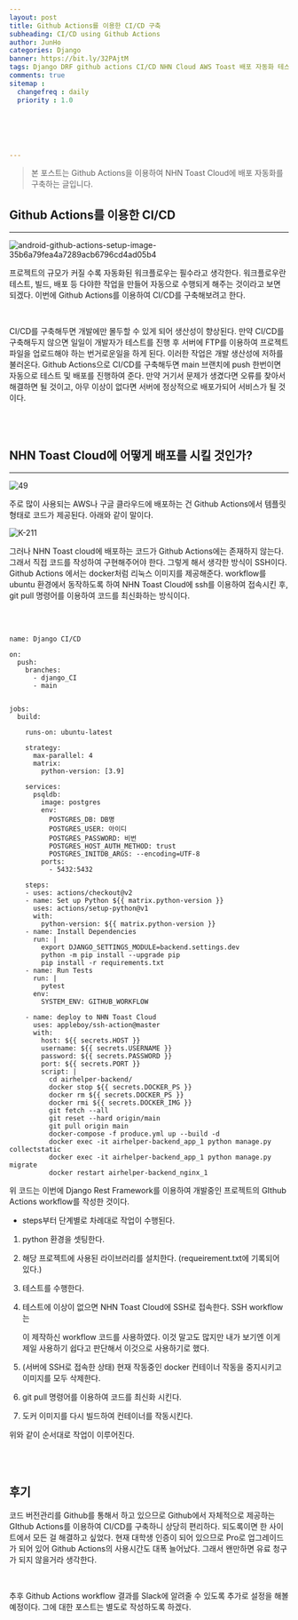 ```yaml
---
layout: post
title: Github Actions를 이용한 CI/CD 구축
subheading: CI/CD using Github Actions
author: JunHo
categories: Django
banner: https://bit.ly/32PAjtM
tags: Django DRF github actions CI/CD NHN Cloud AWS Toast 배포 자동화 테스트
comments: true
sitemap :
  changefreq : daily
  priority : 1.0






---
```






>  본 포스트는 Github Actions을 이용하여 NHN Toast Cloud에 배포 자동화를 구축하는 글입니다.  



## Github Actions를 이용한 CI/CD

---

![android-github-actions-setup-image-35b6a79fea4a7289acb6796cd4ad05b4](https://user-images.githubusercontent.com/38898759/124635939-f6c41780-dec2-11eb-8ffd-dadcf32a5f6f.png)

프로젝트의 규모가 커질 수록 자동화된 워크플로우는 필수라고 생각한다. 워크플로우란 테스트, 빌드, 배포 등 다야한 작업을 만들어 자동으로 수행되게 해주는 것이라고 보면 되겠다. 이번에 Github Actions를 이용하여 CI/CD를 구축해보려고 한다. 

<br>

CI/CD를 구축해두면 개발에만 몰두할 수 있게 되어 생산성이 향상된다. 만약 CI/CD를 구축해두지 않으면 일일이 개발자가 테스트를 진행 후 서버에 FTP를 이용하여 프로젝트 파일을 업로드해야 하는 번거로운일을 하게 된다. 이러한 작업은 개발 생산성에 저하를 불러온다. Github Actions으로 CI/CD를 구축해두면 main 브랜치에 push 한번이면 자동으로 테스트 및 배포를 진행하여 준다. 만약 거기서 문제가 생겼다면 오류를 찾아서 해결하면 될 것이고, 아무 이상이 없다면 서버에 정상적으로 배포가되어 서비스가 될 것이다.

<br><br>

## NHN Toast Cloud에 어떻게 배포를 시킬 것인가?

---

![49](https://user-images.githubusercontent.com/38898759/124637561-dbf2a280-dec4-11eb-8343-54bb6adb3975.jpg)

주로 많이 사용되는 AWS나 구글 클라우드에 배포하는 건 Github Actions에서 템플릿 형태로 코드가 제공된다. 아래와 같이 말이다.

![K-211](https://user-images.githubusercontent.com/38898759/124637942-558a9080-dec5-11eb-80de-daf553959885.png)

 그러나 NHN Toast cloud에 배포하는 코드가 Github Actions에는 존재하지 않는다.  그래서 직접 코드를 작성하여 구현해주어야 한다. 그렇게 해서 생각한 방식이 SSH이다. Github Actions 에서는 docker처럼 리눅스 이미지를 제공해준다. workflow를 ubuntu 환경에서 동작하도록 하여 NHN Toast Cloud에 ssh를 이용하여 접속시킨 후, git pull 명령어를 이용하여 코드를 최신화하는 방식이다.



<br>

<br>

```
name: Django CI/CD

on:
  push:
    branches:
      - django_CI
      - main


jobs:
  build:

    runs-on: ubuntu-latest

    strategy:
      max-parallel: 4
      matrix:
        python-version: [3.9]

    services:
      psqldb:
        image: postgres
        env:
          POSTGRES_DB: DB명
          POSTGRES_USER: 아이디
          POSTGRES_PASSWORD: 비번
          POSTGRES_HOST_AUTH_METHOD: trust
          POSTGRES_INITDB_ARGS: --encoding=UTF-8
        ports:
          - 5432:5432

    steps:
    - uses: actions/checkout@v2
    - name: Set up Python ${{ matrix.python-version }}
      uses: actions/setup-python@v1
      with:
        python-version: ${{ matrix.python-version }}
    - name: Install Dependencies
      run: |
        export DJANGO_SETTINGS_MODULE=backend.settings.dev
        python -m pip install --upgrade pip
        pip install -r requirements.txt
    - name: Run Tests
      run: |
        pytest
      env:
        SYSTEM_ENV: GITHUB_WORKFLOW

    - name: deploy to NHN Toast Cloud
      uses: appleboy/ssh-action@master
      with:
        host: ${{ secrets.HOST }}
        username: ${{ secrets.USERNAME }}
        password: ${{ secrets.PASSWORD }}
        port: ${{ secrets.PORT }}
        script: |
          cd airhelper-backend/
          docker stop ${{ secrets.DOCKER_PS }}
          docker rm ${{ secrets.DOCKER_PS }}
          docker rmi ${{ secrets.DOCKER_IMG }}
          git fetch --all
          git reset --hard origin/main
          git pull origin main
          docker-compose -f produce.yml up --build -d
          docker exec -it airhelper-backend_app_1 python manage.py collectstatic
          docker exec -it airhelper-backend_app_1 python manage.py migrate
          docker restart airhelper-backend_nginx_1
```

위 코드는 이번에 Django Rest Framework를 이용하여 개발중인 프로젝트의 GIthub Actions workflow를 작성한 것이다.

* steps부터 단계별로 차례대로 작업이 수행된다.

1. python 환경을 셋팅한다.

2. 해당 프로젝트에 사용된 라이브러리를 설치한다. (requeirement.txt에 기록되어 있다.)

3. 테스트를 수행한다.

4. 테스트에 이상이 없으면 NHN Toast Cloud에 SSH로 접속한다. SSH workflow는 

   [appleboy님]: https://github.com/appleboy/ssh-action

   이 제작하신 workflow 코드를 사용하였다. 이것 말고도 많지만 내가 보기엔 이게 제일 사용하기 쉽다고 판단해서 이것으로 사용하기로 했다.

5. (서버에 SSH로 접속한 상태) 현재 작동중인 docker 컨테이너 작동을 중지시키고 이미지를 모두 삭제한다.

6. git pull 명령어를 이용하여 코드를 최신화 시킨다.

7. 도커 이미지를 다시 빌드하여 컨테이너를 작동시킨다.

위와 같이 순서대로 작업이 이루어진다.



<br><br>

## 후기

코드 버전관리를 Github를 통해서 하고 있으므로 Github에서 자체적으로 제공하는 GIthub Actions를 이용하여 CI/CD를 구축하니 상당히 편리하다. 되도록이면 한 사이트에서 모든 걸 해결하고 싶었다. 현재 대학생 인증이 되어 있으므로 Pro로 업그레이드가 되어 있어 Github Actions의 사용시간도 대폭 늘어났다. 그래서 왠만하면 유료 청구가 되지 않을거라 생각한다. 

<br>

추후 Github Actions workflow 결과를 Slack에 알려줄 수 있도록 추가로 설정을 해볼 예정이다. 그에 대한 포스트는 별도로 작성하도록 하겠다.

